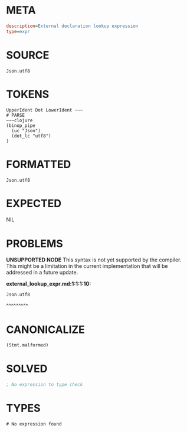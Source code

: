 # META
~~~ini
description=External declaration lookup expression
type=expr
~~~
# SOURCE
~~~roc
Json.utf8
~~~
# TOKENS
~~~text
UpperIdent Dot LowerIdent ~~~
# PARSE
~~~clojure
(binop_pipe
  (uc "Json")
  (dot_lc "utf8")
)
~~~
# FORMATTED
~~~roc
Json.utf8
~~~
# EXPECTED
NIL
# PROBLEMS
**UNSUPPORTED NODE**
This syntax is not yet supported by the compiler.
This might be a limitation in the current implementation that will be addressed in a future update.

**external_lookup_expr.md:1:1:1:10:**
```roc
Json.utf8
```
^^^^^^^^^


# CANONICALIZE
~~~clojure
(Stmt.malformed)
~~~
# SOLVED
~~~clojure
; No expression to type check
~~~
# TYPES
~~~roc
# No expression found
~~~
